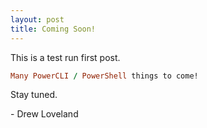 ```yaml
---
layout: post
title: Coming Soon!
---
```


This is a test run first post.  

```ruby
Many PowerCLI / PowerShell things to come!
```

Stay tuned.


\- Drew Loveland